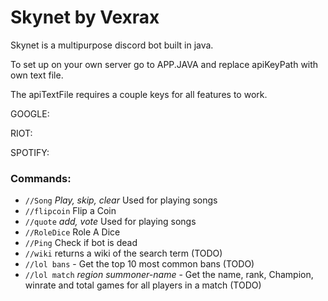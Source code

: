 # Skynet by Vexrax

Skynet is a multipurpose discord bot built in java.

To set up on your own server go to APP.JAVA and replace apiKeyPath with own text file.

The apiTextFile requires a couple keys for all features to work.

GOOGLE:

RIOT:

SPOTIFY:

### Commands: 

- `//Song` *Play, skip, clear* Used for playing songs
- `//flipcoin` Flip a Coin
- `//quote` *add, vote* Used for playing songs
- `//RoleDice` Role A Dice
- `//Ping` Check if bot is dead
- `//wiki` returns a wiki of the search term (TODO)
- `//lol bans` - Get the top 10 most common bans (TODO)
- `//lol match` *region summoner-name* - Get the name, rank, Champion, winrate and total games for all players in a match (TODO)
